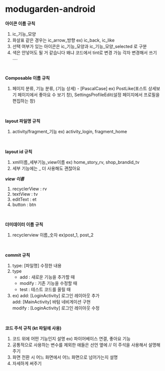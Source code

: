 # modugarden-android

**아이콘 이름 규칙**
1. ic_기능_모양
2. 화살표 같은 경우는 ic_arrow_방향  ex) ic_back, ic_like
3. 선택 여부가 있는 아이콘은 ic_기능_모양과 ic_기능_모양_selected 로 구분
4. 색은 안넣어도 될 거 같습니다 왜냐 코드에서 tint로 변경 가능 각자 변경해서 쓰기 ....
<br/>

**Composable 이름 규칙**
1. 페이지 분류, 기능 분류, (기능 상세) - [PascalCase] ex) PostLike(포스트 상세보기 페이지에서 좋아요 수 보기 창), SettingsProfileEdit(설정 페이지에서 프로필을 편집하는 창)
<br/>

**layout 파일명 규칙**
1. activity/fragment_기능  ex) activity_login, fragment_home
<br/>

**layout id 규칙**
1. xml이름_세부기능_view이름  ex) home_story_rv, shop_brandid_tv
2. 세부 기능에는 _ 더 사용해도 괜찮아요

***view 이름***
1. recyclerView : rv
2. textView : tv
3. editText : et
4. button : btn
<br/>

**더미데이터 이름 규칙**
1. recyclerview 이름_숫자  ex)post_1, post_2
<br/>

**commit 규칙**
1. type: [파일명] 수정한 내용
2. type 
    - add : 새로운 기능을 추가할 때
    - modify : 기존 기능을 수정할 때
    - test : 테스트 코드를 올릴 때
3. ex) add: [LoginActivity] 로그인 레이아웃 추가 <br/>
       add: [MainActivity] 바텀 네비게이션 구현 <br/>
       modify : [LoginActivity] 로그인 레이아웃 수정
       
<br/>

**코드 주석 규칙 (kt 파일에 사용)**
1. 코드 위에 어떤 기능인지 설명  ex) 파이어베이스 연결, 좋아요 기능
2. 공통적으로 사용하는 변수를 제외한 애들은 선언 옆에  // 이 주석을 사용해서 설명해주기
3. 화면 전환 시 어느 화면에서 어느 화면으로 넘어가는지 설명
4. 자세하게 써주기
<br/>
